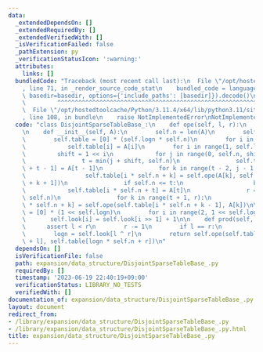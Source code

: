 ```yaml
---
data:
  _extendedDependsOn: []
  _extendedRequiredBy: []
  _extendedVerifiedWith: []
  _isVerificationFailed: false
  _pathExtension: py
  _verificationStatusIcon: ':warning:'
  attributes:
    links: []
  bundledCode: "Traceback (most recent call last):\n  File \"/opt/hostedtoolcache/Python/3.11.4/x64/lib/python3.11/site-packages/onlinejudge_verify/documentation/build.py\"\
    , line 71, in _render_source_code_stat\n    bundled_code = language.bundle(stat.path,\
    \ basedir=basedir, options={'include_paths': [basedir]}).decode()\n          \
    \         ^^^^^^^^^^^^^^^^^^^^^^^^^^^^^^^^^^^^^^^^^^^^^^^^^^^^^^^^^^^^^^^^^^^^^^^^^^^^^^^^^\n\
    \  File \"/opt/hostedtoolcache/Python/3.11.4/x64/lib/python3.11/site-packages/onlinejudge_verify/languages/python.py\"\
    , line 108, in bundle\n    raise NotImplementedError\nNotImplementedError\n"
  code: "class DisjointSparseTableBase_:\n    def ope(self, l, r):\n        pass\n\
    \n    def __init__(self, A):\n        self.n = len(A)\n        self.logn = self.n.bit_length()\n\
    \        self.table = [0] * (self.logn * self.n)\n        for i in range(self.n):\n\
    \            self.table[i] = A[i]\n        for i in range(1, self.logn):\n   \
    \         shift = 1 << i\n            for j in range(0, self.n, shift << 1):\n\
    \                t = min(j + shift, self.n)\n                self.table[i * self.n\
    \ + t - 1] = A[t - 1]\n                for k in range(t - 2, j - 1, -1):\n   \
    \                 self.table[i * self.n + k] = self.ope(A[k], self.table[i * self.n\
    \ + k + 1])\n                if self.n <= t:\n                    break\n    \
    \            self.table[i * self.n + t] = A[t]\n                r = min(t + shift,\
    \ self.n)\n                for k in range(t + 1, r):\n                    self.table[i\
    \ * self.n + k] = self.ope(self.table[i * self.n + k - 1], A[k])\n\n        self.look\
    \ = [0] * (1 << self.logn)\n        for i in range(2, 1 << self.logn):\n     \
    \       self.look[i] = self.look[i >> 1] + 1\n\n    def prod(self, l, r):\n  \
    \      assert l < r\n        r -= 1\n        if l == r:\n            return self.table[l]\n\
    \        logn = self.look[l ^ r]\n        return self.ope(self.table[logn * self.n\
    \ + l], self.table[logn * self.n + r])\n"
  dependsOn: []
  isVerificationFile: false
  path: expansion/data_structure/DisjointSparseTableBase_.py
  requiredBy: []
  timestamp: '2023-06-19 22:40:19+09:00'
  verificationStatus: LIBRARY_NO_TESTS
  verifiedWith: []
documentation_of: expansion/data_structure/DisjointSparseTableBase_.py
layout: document
redirect_from:
- /library/expansion/data_structure/DisjointSparseTableBase_.py
- /library/expansion/data_structure/DisjointSparseTableBase_.py.html
title: expansion/data_structure/DisjointSparseTableBase_.py
---
```

